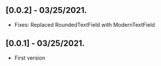 ## [0.0.2] - 03/25/2021.

* Fixes: Replaced RoundedTextField with ModernTextField

## [0.0.1] - 03/25/2021.

* First version
